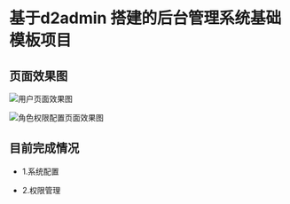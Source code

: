# 基于d2admin 搭建的后台管理系统基础模板项目

## 页面效果图

![用户页面效果图](https://upload-images.jianshu.io/upload_images/9814928-b87c3f17a889815c.png?imageMogr2/auto-orient/strip%7CimageView2/2/w/1240)

![角色权限配置页面效果图](https://upload-images.jianshu.io/upload_images/9814928-6d228963ae0cd0ae.png?imageMogr2/auto-orient/strip%7CimageView2/2/w/1240)

## 目前完成情况

- 1.系统配置

- 2.权限管理